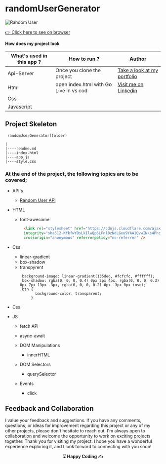 # randomUserGenerator

![Random User](https://github.com/kaplanh/randomUserGenerator/assets/101884444/e92b63c5-cd50-4510-80d0-21fd1ab9c976)

[:point_right: Click here to see on browser](https://kaplanh.github.io/randomUserGenerator/)



**How does my project look**


 **What's used in this app ?** | **How to run ?** | **Author** |
|----------|---------|------------
|Api-Server | Once you clone the project|[Take a look at my portfolio](https://kaplanh.github.io/Portfolio_with_CssFlex/)|
|Html| open index.html with Go Live in vs cod|[Visit me on Linkedin](https://www.linkedin.com/in/kaplan-h/)|
|Css||   
|Javascript |  |  






## Project Skeleton 

```
 randomUserGenerator(folder)

|
|----readme.md                        
|----index.html
|----app.js
|----style.css

```

### At the end of the project, the following topics are to be covered;

- API's
  - [Random User API](https://randomuser.me/api)
- HTML
  - font-awesome
   ~~~html
        <link rel="stylesheet" href="https://cdnjs.cloudflare.com/ajax/libs/font-awesome/6.1.1/css/all.min.css"
        integrity="sha512-KfkfwYDsLkIlwQp6LFnl8zNdLGxu9YAA1QvwINks4PhcElQSvqcyVLLD9aMhXd13uQjoXtEKNosOWaZqXgel0g=="
        crossorigin="anonymous" referrerpolicy="no-referrer" />
   ~~~
  
- Css
   - linear-gradient
   - box-shadow
   - transpyrent
     ~~~
      background-image: linear-gradient(135deg, #fcfcfc, #ffffff);
      box-shadow: rgba(0, 0, 0, 0.4) 0px 2px 4px, rgba(0, 0, 0, 0.3) 0px 7px 13px -3px, rgba(0, 0, 0, 0.2) 0px -3px 0px inset;
     .btn {
            background-color: transparent;
          }
     ~~~

- Css
- JS  
   - fetch API        
   - async-await
          
  
   - DOM Manipulations
      - innerHTML
  
     
    - DOM Selectors
      - querySelector  
    
    - Events
        - click
 


 


## Feedback and Collaboration
I value your feedback and suggestions. If you have any comments, questions, or ideas for improvement regarding this project or any of my other projects, please don't hesitate to reach out.
I'm always open to collaboration and welcome the opportunity to work on exciting projects together.
Thank you for visiting my project. I hope you have a wonderful experience exploring it, and I look forward to connecting with you soon!



<p align="center"> ⌛<strong> Happy Coding </strong> ✍ </p>







